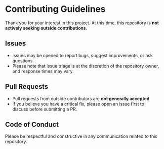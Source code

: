 # Contributing Guidelines

Thank you for your interest in this project. At this time, this repository is **not actively seeking outside contributions**.

## Issues
- Issues may be opened to report bugs, suggest improvements, or ask questions.
- Please note that issue triage is at the discretion of the repository owner, and response times may vary.

## Pull Requests
- Pull requests from outside contributors are **not generally accepted**.
- If you believe you have a critical fix, please open an issue first to discuss before submitting a PR.

## Code of Conduct
Please be respectful and constructive in any communication related to this repository.
